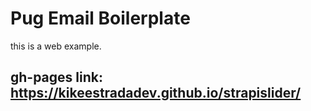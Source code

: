 # Pug Email Boilerplate 

this is a web example.

## gh-pages link: https://kikeestradadev.github.io/strapislider/
